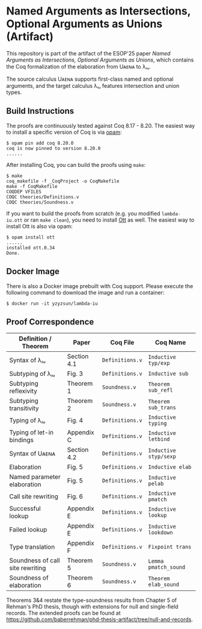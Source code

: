 # Named Arguments as Intersections, Optional Arguments as Unions (Artifact)

This repository is part of the artifact of the ESOP'25 paper *Named Arguments as Intersections, Optional Arguments as Unions*, which contains the Coq formalization of the elaboration from Uᴀᴇɴᴀ to λᵢᵤ.

The source calculus Uᴀᴇɴᴀ supports first-class named and optional arguments, and the target calculus λᵢᵤ features intersection and union types.

## Build Instructions

The proofs are continuously tested against Coq 8.17 - 8.20. The easiest way to install a specific version of Coq is via [opam](https://opam.ocaml.org/doc/Install.html):

```
$ opam pin add coq 8.20.0
coq is now pinned to version 8.20.0
......
```

After installing Coq, you can build the proofs using `make`:

```
$ make
coq_makefile -f _CoqProject -o CoqMakefile
make -f CoqMakefile
COQDEP VFILES
COQC theories/Definitions.v
COQC theories/Soundness.v
```

If you want to build the proofs from scratch (e.g. you modified `lambda-iu.ott` or ran `make clean`), you need to install [Ott](https://github.com/ott-lang/ott) as well. The easiest way to install Ott is also via opam:

```
$ opam install ott
......
installed ott.0.34
Done.
```

## Docker Image

There is also a Docker image prebuilt with Coq support. Please execute the following command to download the image and run a container:

```
$ docker run -it yzyzsun/lambda-iu
```

## Proof Correspondence

| Definition / Theorem             | Paper       | Coq File        | Coq Name              |
| -------------------------------- | ----------- | --------------- | --------------------- |
| Syntax of λᵢᵤ                    | Section 4.1 | `Definitions.v` | `Inductive typ/exp`   |
| Subtyping of λᵢᵤ                 | Fig. 3      | `Definitions.v` | `Inductive sub`       |
| Subtyping reflexivity            | Theorem 1   | `Soundness.v`   | `Theorem sub_refl`    |
| Subtyping transitivity           | Theorem 2   | `Soundness.v`   | `Theorem sub_trans`   |
| Typing of λᵢᵤ                    | Fig. 4      | `Definitions.v` | `Inductive typing`    |
| Typing of let-in bindings        | Appendix C  | `Definitions.v` | `Inductive letbind`   |
| Syntax of Uᴀᴇɴᴀ                  | Section 4.2 | `Definitions.v` | `Inductive styp/sexp` |
| Elaboration                      | Fig. 5      | `Definitions.v` | `Inductive elab`      |
| Named parameter elaboration      | Fig. 5      | `Definitions.v` | `Inductive pelab`     |
| Call site rewriting              | Fig. 6      | `Definitions.v` | `Inductive pmatch`    |
| Successful lookup                | Appendix E  | `Definitions.v` | `Inductive lookup`    |
| Failed lookup                    | Appendix E  | `Definitions.v` | `Inductive lookdown`  |
| Type translation                 | Appendix F  | `Definitions.v` | `Fixpoint trans`      |
| Soundness of call site rewriting | Theorem 5   | `Soundness.v`   | `Lemma pmatch_sound`  |
| Soundness of elaboration         | Theorem 6   | `Soundness.v`   | `Theorem elab_sound`  |

Theorems 3&4 restate the type-soundness results from Chapter 5 of Rehman's PhD thesis, though with extensions for null and single-field records. The extended proofs can be found at <https://github.com/baberrehman/phd-thesis-artifact/tree/null-and-records>.
